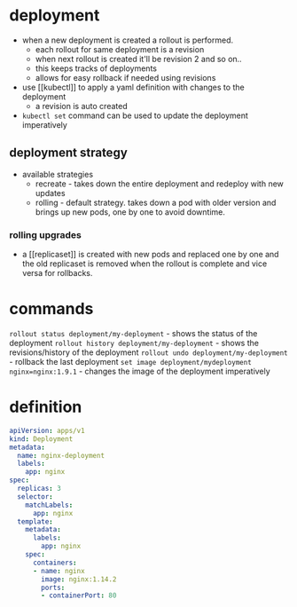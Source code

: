 # deployment
- when a new deployment is created a rollout is performed.
	- each rollout for same deployment is a revision
	- when next rollout is created it'll be revision 2 and so on..
	- this keeps tracks of deployments
	- allows for easy rollback if needed using revisions
- use [[kubectl]] to apply a yaml definition with changes to the deployment
	- a revision is auto created
- `kubectl set` command can be used to update the deployment imperatively 

## deployment strategy
- available strategies
	- recreate - takes down the entire deployment and redeploy with new updates
	- rolling - default strategy. takes down a pod with older version and brings up new pods, one by one to avoid downtime.

### rolling upgrades
- a [[replicaset]] is created with new pods and replaced one by one and the old replicaset is removed when the rollout is complete and vice versa for rollbacks.

# commands
`rollout status deployment/my-deployment` - shows the status of the deployment
`rollout history deployment/my-deployment` - shows the revisions/history of the deployment
`rollout undo deployment/my-deployment` - rollback the last deployment
`set image deployment/mydeployment nginx=nginx:1.9.1` - changes the image of the deployment imperatively

# definition
```yaml
apiVersion: apps/v1
kind: Deployment
metadata:
  name: nginx-deployment
  labels:
    app: nginx
spec:
  replicas: 3
  selector:
    matchLabels:
      app: nginx
  template:
    metadata:
      labels:
        app: nginx
    spec:
      containers:
      - name: nginx
        image: nginx:1.14.2
        ports:
        - containerPort: 80
```
